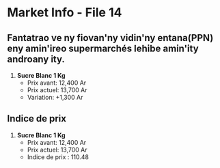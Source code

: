 # Market Info - File 14

## Fantatrao ve ny fiovan'ny vidin'ny entana(PPN) eny amin'ireo supermarchés lehibe amin'ity androany ity.

1. **Sucre Blanc 1 Kg**
   - Prix avant: 12,400 Ar
   - Prix actuel: 13,700 Ar
   - Variation: +1,300 Ar



## Indice de prix

1. **Sucre Blanc 1 Kg**
   - Prix avant: 12,400 Ar
   - Prix actuel: 13,700 Ar
   - Indice de prix : 110.48

